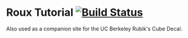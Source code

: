 # Roux Tutorial [![Build Status](https://travis-ci.com/rouxers/tutorial.svg?branch=master)](https://travis-ci.com/rouxers/tutorial)

Also used as a companion site for the UC Berkeley Rubik's Cube Decal.